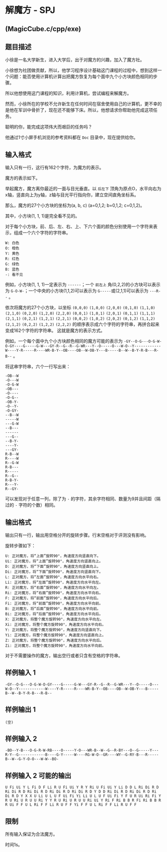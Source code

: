 # 解魔方 - SPJ
## (MagicCube.c/cpp/exe)

## 题目描述

小徐是一名大学新生，进入大学后，出于对魔方的兴趣，加入了魔方社。

小徐想为社团做贡献，所以，他学习程序设计基础这门课程的过程中，想到这样一个问题：能否使用计算机计算出把魔方恢复为每个面中九个小方块颜色相同的步骤。

所以他想使用这门课程的知识，利用计算机，尝试编程来解魔方。

然而，小徐所在的学校不允许新生在任何时间在宿舍使用自己的计算机，更不幸的是他在军训中骨折了，现在还不能够下床。所以，他想请求你帮助他完成这项任务。

聪明的你，能完成这项伟大而艰巨的任务吗？

他通过1寸小屏手机浏览的参考资料都在 `Doc` 目录中，现在提供给你。

## 输入格式

输入只有一行，这行有162个字符，为魔方的表示。

魔方的表示如下。

举起魔方，魔方离你最近的一面与目光垂直。以 `后左下` 顶角为原点O，水平向右为x轴，竖直向上为y轴，z轴与目光平行指向你，建立空间直角坐标系。

那么，魔方的27个小方块的坐标为(a, b, c) (a=0,1,2; b=0,1,2; c=0,1,2)。

其中，小方块(1, 1, 1)是完全看不见的。

对于每个小方块，前、后、左、右、上、下六个面的颜色分别使用一个字符来表示，组成一个六个字符的字符串。

	W: 白色
	O: 橙色
	Y: 黄色
	R: 红色
	G: 绿色
	B: 蓝色
	-: 看不见

例如，小方块(1, 1, 1)一定表示为 `------`；一个 `前左上` 角(0,2,2)的小方块可以表示为 `G-O-W-`；一个中央的小方块(1,1,2)可以表示为 `G-----`或(2,1,1)可以表示为 `---R--` 。

依次将魔方的27个小方块，以坐标 `(0,0,0)` `(1,0,0)` `(2,0,0)` `(0,1,0)` `(1,1,0)` `(2,1,0)` `(0,2,0)` `(1,2,0)` `(2,2,0)` `(0,0,1)` `(1,0,1)` `(2,0,1)` `(0,1,1)` `(1,1,1)` `(2,1,1)` `(0,2,1)` `(1,2,1)` `(2,2,1)` `(0,0,2)` `(1,0,2)` `(2,0,2)` `(0,1,2)` `(1,1,2)` `(2,1,2)` `(0,2,2)` `(1,2,2)` `(2,2,2)` 的顺序表示成六个字符的字符串，再拼合起来变成162个字符的字符串。 这就是魔方的表示方式。

例如，一个每个面中九个小方块颜色相同的魔方可能的表示为 `-GY--O-G---O-G-W-O-GY----G-----G-W---GY-R--G--R--G-WR---Y--O-----O---W-O--Y------------W----Y-R-----R----WR-B-Y--OB----OB--W-OB-Y---B-----B--W--B-Y-R-B---R-B--` 。

将这串字符串，六个一行写出来：

	-OB--W
	-O---W
	-O-G-W
	-OB---
	-O----
	-O-G--
	-OB-Y-
	-O--Y-
	-O-GY-
	--B--W
	-----W
	---G-W
	--B---
	------
	---G--
	--B-Y-
	----Y-
	---GY-
	R-B--W
	R----W
	R--G-W
	R-B---
	R-----
	R--G--
	R-B-Y-
	R---Y-
	R--GY-

可以发现对于任意一列，除了为 `-` 的字符，其余字符相同、数量为9并且间距（隔过的 `-` 字符的个数）相同。

## 输出格式

输出只有一行，输出用空格分开的旋转步骤。行末空格对于评测没有影响。

旋转步骤如下：

	U: 正对魔方，将“上面”旋转90°，角速度方向竖直向下。
	Ui: 正对魔方，将“上面”旋转90°，角速度方向竖直向上。
	D: 正对魔方，将“下面”旋转90°，角速度方向竖直向上。
	Di: 正对魔方，将“下面”旋转90°，角速度方向竖直向下。
	L: 正对魔方，将“左面”旋转90°，角速度方向水平向右。
	Li: 正对魔方，将“左面”旋转90°，角速度方向水平向左。
	R: 正对魔方，将“右面”旋转90°，角速度方向水平向左。
	Ri: 正对魔方，将“右面”旋转90°，角速度方向水平向右。
	F: 正对魔方，将“前面”旋转90°，角速度方向水平向后。
	Fi: 正对魔方，将“前面”旋转90°，角速度方向水平向前。
	B: 正对魔方，将“后面”旋转90°，角速度方向水平向前。
	Bi: 正对魔方，将“后面”旋转90°，角速度方向水平向后。
	X: 正对魔方，将整个魔方旋转90°，角速度方向水平向左。
	Xi: 正对魔方，将整个魔方旋转90°，角速度方向水平向右。
	Y: 正对魔方，将整个魔方旋转90°，角速度方向竖直向下。
	Yi: 正对魔方，将整个魔方旋转90°，角速度方向竖直向上。
	Z: 正对魔方，将整个魔方旋转90°，角速度方向水平向后。
	Zi: 正对魔方，将整个魔方旋转90°，角速度方向水平向前。

对于不需要操作的魔方，输出空行或者只含有空格的字符串。

## 样例输入 1

	-GY--O-G---O-G-W-O-GY----G-----G-W---GY-R--G--R--G-WR---Y--O-----O---W-O--Y------------W----Y-R-----R----WR-B-Y--OB----OB--W-OB-Y---B-----B--W--B-Y-R-B---R-B--

## 样例输出 1

	(空)

## 样例输入 2

	-BO--Y-B---O-G-R-W-RB----O-----Y-O---WR-B--W--G--R-BY---O--G-----Y---R-Y--G------------B----G-Y-----W----RG-W-O--GR----WY--G-RY-B---R-----B--W--G-Y-O-O---W-W--BO-

## 样例输入 2 可能的输出

	U Fi Ui Y L Fi D F Li R U Fi Ui Y R Y Ri U Fi Ui Y Li D D L Ri Di R D Ri Di R D Ri Di R D Ri Di R D Ri Di R D Y D D Ri Di R D Ri Di R D Ri Di R D Y X X U Li U L U F Ui Fi Yi Li U L U F Ui Fi Y F U R Ui Ri Fi Y R U Ri U R U U Ri Y Y R U Ri U R U U Ri Ui Y Ri F Ri B B R Fi Ri B B R R Ui F F U L Ri F F Li R U F F Yi F F U L Ri F F Li R U F F

## 限制

所有输入保证为合法魔方。

时间1s。